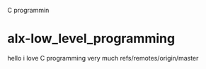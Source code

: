 C programmin
# alx-low_level_programming
hello
i love C programming
very much
 refs/remotes/origin/master
